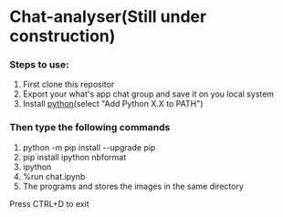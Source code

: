 # Chat-analyser(Still under construction)

<h3>Steps to use:</h3>
  
  1. First clone this repositor
  2.  Export your what's app chat group and save it on you local system
  3.  Install [python](https://www.python.org/downloads)(select "Add Python X.X to PATH")
    
    
   
   <h3><strong>Then type the following commands </strong></h3>
  
   
  1. python -m pip install --upgrade pip
  2. pip install ipython nbformat
  3. ipython
  4. %run chat.ipynb
  5. The programs and stores the images in the same directory
    
  

 Press CTRL+D to exit
 

